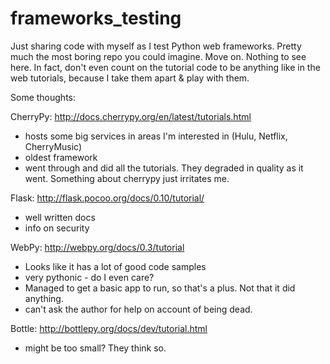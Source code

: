 frameworks_testing
==================

Just sharing code with myself as I test Python web frameworks. Pretty much the most boring repo you could imagine. Move on. Nothing to see here.
In fact, don't even count on the tutorial code to be anything like in the web tutorials, because I take them apart & play with them.

Some thoughts:

CherryPy: 
http://docs.cherrypy.org/en/latest/tutorials.html
- hosts some big services in areas I'm interested in (Hulu, Netflix, CherryMusic)
- oldest framework
- went through and did all the tutorials. They degraded in quality as it went. Something about cherrypy just irritates me.

Flask:
http://flask.pocoo.org/docs/0.10/tutorial/
- well written docs
- info on security

WebPy:
http://webpy.org/docs/0.3/tutorial
- Looks like it has a lot of good code samples
- very pythonic - do I even care?
- Managed to get a basic app to run, so that's a plus. Not that it did
  anything.
- can't ask the author for help on account of being dead.

Bottle:
http://bottlepy.org/docs/dev/tutorial.html
- might be too small? They think so.
